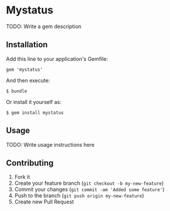 # Mystatus

TODO: Write a gem description

## Installation

Add this line to your application's Gemfile:

    gem 'mystatus'

And then execute:

    $ bundle

Or install it yourself as:

    $ gem install mystatus

## Usage

TODO: Write usage instructions here

## Contributing

1. Fork it
2. Create your feature branch (`git checkout -b my-new-feature`)
3. Commit your changes (`git commit -am 'Added some feature'`)
4. Push to the branch (`git push origin my-new-feature`)
5. Create new Pull Request

